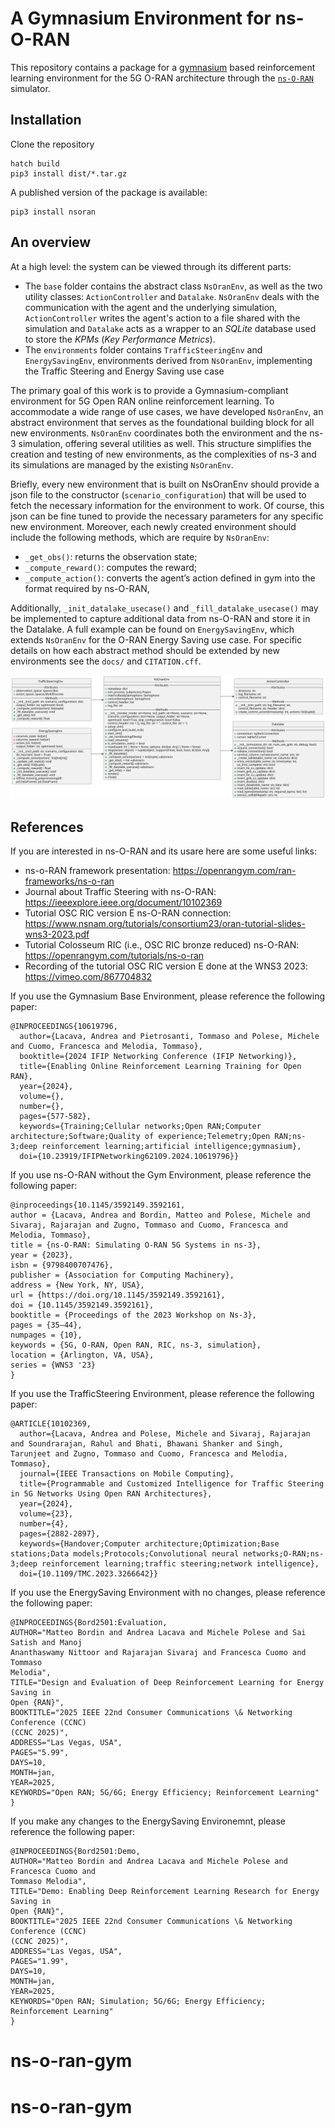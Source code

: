 # A Gymnasium Environment for ns-O-RAN

This repository contains a package for a [gymnasium](https://gymnasium.farama.org/) based reinforcement learning environment for the 5G O-RAN architecture through the [`ns-O-RAN`](https://openrangym.com/ran-frameworks/ns-o-ran) simulator.

## Installation

Clone the repository

```
hatch build
pip3 install dist/*.tar.gz
```

A published version of the package is available:

```
pip3 install nsoran
```

## An overview

At a high level: the system can be viewed through its different parts:

+ The `base` folder contains the abstract class `NsOranEnv`, as well as the two utility classes: `ActionController` and `Datalake`. `NsOranEnv` deals with the communication with the agent and the underlying simulation, `ActionController` writes the agent's action to a file shared with the simulation and `Datalake` acts as a wrapper to an *SQLite* database used to store the *KPMs* (*Key Performance Metrics*).
+ The `environments` folder contains `TrafficSteeringEnv` and `EnergySavingEnv`, environments derived from `NsOranEnv`, implementing the Traffic Steering and Energy Saving use case

The primary goal of this work is to provide a Gymnasium-compliant environment for 5G Open RAN online reinforcement learning. To accommodate a wide range of use cases, we have developed `NsOranEnv`, an abstract environment that serves as the foundational building block for all new environments. `NsOranEnv` coordinates both the environment and the ns-3 simulation, offering several utilities as well. This structure simplifies the creation and testing of new environments, as the complexities of ns-3 and its simulations are managed by the existing `NsOranEnv`.

Briefly, every new environment that is built on NsOranEnv should provide a json file to the constructor (`scenario_configuration`) that will be used to fetch the necessary information for the environment to work. Of course, this json can be fine tuned to provide the necessary parameters for any specific new environment. Moreover, each newly created environment should include the following methods, which are require by `NsOranEnv`:

+ `_get_obs()`: returns the observation state;
+ `_compute_reward()`: computes the reward;
+ `_compute_action()`: converts the agent’s action defined in gym into the format required by ns-O-RAN,

Additionally, `_init_datalake_usecase()` and `_fill_datalake_usecase()`  may be implemented to capture additional data from ns-O-RAN and store it in the Datalake.
A full example can be found on `EnergySavingEnv`, which extends `NsOranEnv` for the O-RAN Energy Saving use case. For specific details on how each abstract method should be extended by new environments see the `docs/` and `CITATION.cff`.

![](./docs/environment.svg)

## References

If you are interested in ns-O-RAN and its usare here are some useful links:

+ ns-o-RAN framework presentation: <https://openrangym.com/ran-frameworks/ns-o-ran>
+ Journal about Traffic Steering with ns-O-RAN: <https://ieeexplore.ieee.org/document/10102369>
+ Tutorial OSC RIC version E ns-O-RAN connection: <https://www.nsnam.org/tutorials/consortium23/oran-tutorial-slides-wns3-2023.pdf>
+ Tutorial Colosseum RIC (i.e., OSC RIC bronze reduced) ns-O-RAN: <https://openrangym.com/tutorials/ns-o-ran>
+ Recording of the tutorial OSC RIC version E done at the WNS3 2023: <https://vimeo.com/867704832>

If you use the Gymnasium Base Environment, please reference the following paper:

```text
@INPROCEEDINGS{10619796,
  author={Lacava, Andrea and Pietrosanti, Tommaso and Polese, Michele and Cuomo, Francesca and Melodia, Tommaso},
  booktitle={2024 IFIP Networking Conference (IFIP Networking)}, 
  title={Enabling Online Reinforcement Learning Training for Open RAN}, 
  year={2024},
  volume={},
  number={},
  pages={577-582},
  keywords={Training;Cellular networks;Open RAN;Computer architecture;Software;Quality of experience;Telemetry;Open RAN;ns-3;deep reinforcement learning;artificial intelligence;gymnasium},
  doi={10.23919/IFIPNetworking62109.2024.10619796}}
```

If you use ns-O-RAN without the Gym Environment, please reference the following paper:

```text
@inproceedings{10.1145/3592149.3592161,
author = {Lacava, Andrea and Bordin, Matteo and Polese, Michele and Sivaraj, Rajarajan and Zugno, Tommaso and Cuomo, Francesca and Melodia, Tommaso},
title = {ns-O-RAN: Simulating O-RAN 5G Systems in ns-3},
year = {2023},
isbn = {9798400707476},
publisher = {Association for Computing Machinery},
address = {New York, NY, USA},
url = {https://doi.org/10.1145/3592149.3592161},
doi = {10.1145/3592149.3592161},
booktitle = {Proceedings of the 2023 Workshop on Ns-3},
pages = {35–44},
numpages = {10},
keywords = {5G, O-RAN, Open RAN, RIC, ns-3, simulation},
location = {Arlington, VA, USA},
series = {WNS3 '23}
}
```

If you use the TrafficSteering Environment, please reference the following paper:

```text
@ARTICLE{10102369,
  author={Lacava, Andrea and Polese, Michele and Sivaraj, Rajarajan and Soundrarajan, Rahul and Bhati, Bhawani Shanker and Singh, Tarunjeet and Zugno, Tommaso and Cuomo, Francesca and Melodia, Tommaso},
  journal={IEEE Transactions on Mobile Computing}, 
  title={Programmable and Customized Intelligence for Traffic Steering in 5G Networks Using Open RAN Architectures}, 
  year={2024},
  volume={23},
  number={4},
  pages={2882-2897},
  keywords={Handover;Computer architecture;Optimization;Base stations;Data models;Protocols;Convolutional neural networks;O-RAN;ns-3;deep reinforcement learning;traffic steering;network intelligence},
  doi={10.1109/TMC.2023.3266642}}
  ```

If you use the EnergySaving Environment with no changes, please reference the following paper:

```text
@INPROCEEDINGS{Bord2501:Evaluation,
AUTHOR="Matteo Bordin and Andrea Lacava and Michele Polese and Sai Satish and Manoj
Ananthaswamy Nittoor and Rajarajan Sivaraj and Francesca Cuomo and Tommaso
Melodia",
TITLE="Design and Evaluation of Deep Reinforcement Learning for Energy Saving in
Open {RAN}",
BOOKTITLE="2025 IEEE 22nd Consumer Communications \& Networking Conference (CCNC)
(CCNC 2025)",
ADDRESS="Las Vegas, USA",
PAGES="5.99",
DAYS=10,
MONTH=jan,
YEAR=2025,
KEYWORDS="Open RAN; 5G/6G; Energy Efficiency; Reinforcement Learning"
}
```

If you make any changes to the EnergySaving Environemnt, please reference the following paper:

```text
@INPROCEEDINGS{Bord2501:Demo,
AUTHOR="Matteo Bordin and Andrea Lacava and Michele Polese and Francesca Cuomo and
Tommaso Melodia",
TITLE="Demo: Enabling Deep Reinforcement Learning Research for Energy Saving in
Open {RAN}",
BOOKTITLE="2025 IEEE 22nd Consumer Communications \& Networking Conference (CCNC)
(CCNC 2025)",
ADDRESS="Las Vegas, USA",
PAGES="1.99",
DAYS=10,
MONTH=jan,
YEAR=2025,
KEYWORDS="Open RAN; Simulation; 5G/6G; Energy Efficiency; Reinforcement Learning"
}
```
# ns-o-ran-gym
# ns-o-ran-gym
